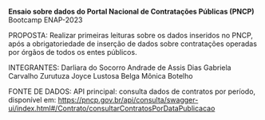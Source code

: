 **Ensaio sobre dados do Portal Nacional de Contratações Públicas (PNCP)**
Bootcamp ENAP-2023

PROPOSTA:
Realizar primeiras leituras sobre os dados inseridos no PNCP, após a obrigatoriedade de inserção de dados sobre contratações operadas por órgãos de todos os entes públicos.

INTEGRANTES:
Darliara do Socorro Andrade de Assis Dias
Gabriela Carvalho Zurutuza
Joyce Lustosa Belga
Mônica Botelho

FONTE DE DADOS:
API principal: consulta dados de contratos por período, disponível em: https://pncp.gov.br/api/consulta/swagger-ui/index.html#/Contrato/consultarContratosPorDataPublicacao
